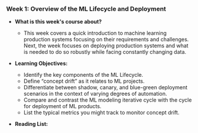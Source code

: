 ### Week 1: Overview of the ML Lifecycle and Deployment

* **What is this week's course about?**
  * This week covers a quick introduction to machine learning production systems focusing on their requirements and challenges. Next, the week focuses on deploying production systems and what is needed to do so robustly while facing constantly changing data.

* **Learning Objectives:**
  * Identify the key components of the ML Lifecycle.
  * Define “concept drift” as it relates to ML projects.
  * Differentiate between shadow, canary, and blue-green deployment scenarios in the context of varying degrees of automation.
  * Compare and contrast the ML modeling iterative cycle with the cycle for deployment of ML products.
  * List the typical metrics you might track to monitor concept drift.

* **Reading List:**
